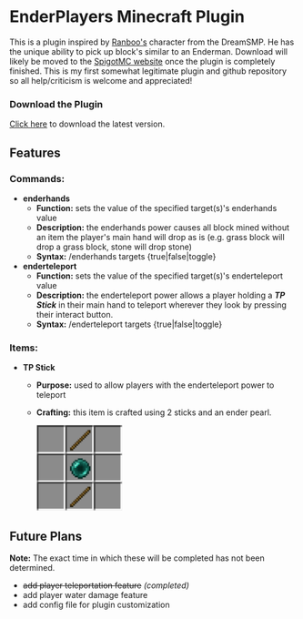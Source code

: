 # EnderPlayers Minecraft Plugin

This is a plugin inspired by [Ranboo's](https://twitter.com/Ranboosaysstuff) character from the DreamSMP. He has the
unique ability to pick up block's similar to an Enderman. Download will likely be moved to the [SpigotMC website](https://spigotmc.org)
once the plugin is completely finished. This is my first somewhat legitimate plugin and github repository 
so all help/criticism is welcome and appreciated!

### Download the Plugin

[Click here](https://github.com/dirkwind/EnderPlayers/raw/main/PluginJar/EnderPlayers.jar) to download the latest version.

## Features

### Commands:

* **enderhands**
    * **Function:** sets the value of the specified target(s)'s enderhands value
    * **Description:** the enderhands power causes all block mined without an item the player's main hand will drop as is 
      (e.g. grass block will drop a grass block, stone will drop stone)
    * **Syntax:** /enderhands targets {true|false|toggle}
* **enderteleport**
    * **Function:** sets the value of the specified target(s)'s enderteleport value
    * **Description:** the enderteleport power allows a player holding a ***TP Stick*** in their main hand to teleport wherever
      they look by pressing their interact button.
    * **Syntax:** /enderteleport targets {true|false|toggle}
    
### Items:

* **TP Stick**
    * **Purpose:** used to allow players with the enderteleport power to teleport
    * **Crafting:** this item is crafted using 2 sticks and an ender pearl.
        
        <img src="./assets/tpstick_recipe.PNG" alt="TP Stick Recipe" width="150" height="150">
    
## Future Plans

**Note:** The exact time in which these will be completed has not been determined.

* ~~add player teleportation feature~~ *(completed)*
* add player water damage feature
* add config file for plugin customization